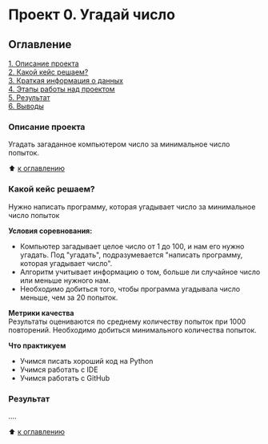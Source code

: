 # Проект 0. Угадай число

## Оглавление
[1. Описание проекта](https://github.com/Ro-Ksu/sf_data_science/tree/main/project_0/README.md#Описание-проекта)  
[2. Какой кейс решаем?](https://github.com/Ro-Ksu/sf_data_science/tree/main/project_0/README.md#Какой-кейс-решаем)  
[3. Краткая информация о данных](https://github.com/Ro-Ksu/sf_data_science/tree/main/project_0/README.md#Краткая-информация-о-данных)  
[4. Этапы работы над проектом](https://github.com/Ro-Ksu/sf_data_science/tree/main/project_0/README.md#Этапы-работы-над-проетком)  
[5. Результат](https://github.com/Ro-Ksu/sf_data_science/tree/main/project_0/README.md#Результат)  
[6. Выводы](https://github.com/Ro-Ksu/sf_data_science/tree/main/project_0/README.md#Выводы)

### Описание проекта
Угадать загаданное компьютером число за минимальное число попыток.

:arrow_up: [к оглавлению](https://github.com/Ro-Ksu/sf_data_science/tree/main/project_0/README.md#Оглавение)


### Какой кейс решаем?
Нужно написать программу, которая угадывает число за минимальное число попыток

**Условия соревнования:**
- Компьютер загадывает целое число от 1 до 100, и нам его нужно угадать. Под "угадать", подразумевается "написать программу, которая угадывает число".
- Алгоритм учитывает информацию о том, больше ли случайное число или меньше нужного нам.
- Необходимо добиться того, чтобы программа угадывала число меньше, чем за 20 попыток.

**Метрики качества**  
Результаты оцениваются по среднему количеству попыток при 1000 повторений. Необходимо добиться минимального количества попыток.

**Что практикуем**  
- Учимся писать хороший код на Python
- Учимся работать с IDE
- Учимся работать с GitHub


<!---### Краткая информация о данных
....

:arrow_up: [к оглавлению](https://github.com/Ro-Ksu/sf_data_science/tree/main/project_0/README.md#Оглавение)

### Этапы работы над проектом
....

:arrow_up: [к оглавлению](https://github.com/Ro-Ksu/sf_data_science/tree/main/project_0/README.md#Оглавение) --->

### Результат
....

:arrow_up: [к оглавлению](https://github.com/Ro-Ksu/sf_data_science/tree/main/project_0/README.md#Оглавение)